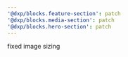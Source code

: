 ```yaml
---
'@dxp/blocks.feature-section': patch
'@dxp/blocks.media-section': patch
'@dxp/blocks.hero-section': patch
---
```


fixed image sizing

